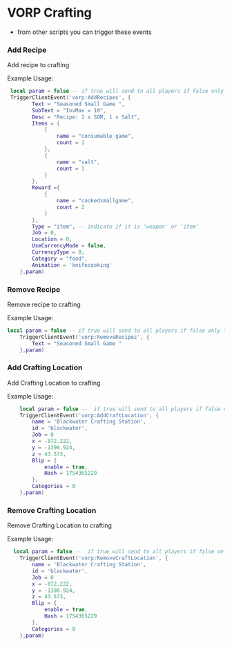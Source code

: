 # VORP Crafting

- from other scripts you can trigger these events

### Add Recipe

Add recipe to crafting 

<Badge type="tip" text="CLIENT SIDE"/>
  
  Example Usage:
```lua
 local param = false -- if true will send to all players if false only the source updates
 TriggerClientEvent('vorp:AddRecipes', {
        Text = "Seasoned Small Game ",
        SubText = "InvMax = 10",
        Desc = "Recipe: 1 x SGM, 1 x Salt",
        Items = {
            {
                name = "consumable_game",
                count = 1
            },
            {
                name = "salt",
                count = 1
            }
        },
        Reward ={
            {
                name = "cookedsmallgame",
                count = 2
            }
        },
        Type = "item", -- indicate if it is 'weapon' or 'item'
        Job = 0,
        Location = 0,
        UseCurrencyMode = false,
        CurrencyType = 0,
        Category = "food",
        Animation = 'knifecooking'
    },param)
```

### Remove Recipe

Remove recipe to crafting
  
  Example Usage:
```lua
local param = false -- if true will send to all players if false only the source gets updated on the client side
    TriggerClientEvent('vorp:RemoveRecipes', {
        Text = "Seasoned Small Game "
    },param)
```

### Add Crafting Location

Add Crafting Location to crafting
  
  Example Usage:
```lua
    local param = false --  if true will send to all players if false only the source gets updated on the client side
    TriggerClientEvent('vorp:AddCraftLocation', {
        name = 'Blackwater Crafting Station',
        id = 'blackwater',
        Job = 0
        x = -872.222, 
        y = -1390.924, 
        z = 43.573,
        Blip = {
            enable = true,
            Hash = 1754365229
        },
        Categories = 0
    },param)
```

### Remove Crafting Location

Remove Crafting Location to crafting
  
  Example Usage:
```lua
  local param = false --  if true will send to all players if false only the source gets updated on the client side
    TriggerClientEvent('vorp:RemoveCraftLocation', {
        name = 'Blackwater Crafting Station',
        id = 'blackwater',
        Job = 0
        x = -872.222, 
        y = -1390.924, 
        z = 43.573,
        Blip = {
            enable = true,
            Hash = 1754365229
        },
        Categories = 0
    },param)
```